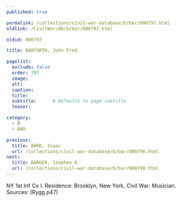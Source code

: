 ```yaml
---
published: true

permalink: /collections/civil-war-database/b/bar/000797.html
oldlink: /CivilWar/db/b/bar/000797.html

oldid: 000797

title: BARFORTH, John Fred.

pagelist:
  exclude: false
  order: 797
  image: 
  alt:
  caption:
  title:
  subtitle:      # Defaults to page subtitle
  teaser:

category: 
  - B 
  - BAR

previous:
  title: BARD, Isaac
  url: /collections/civil-war-database/b/bar/000796.html  
next:
  title: BARGER, Stephen K.
  url: /collections/civil-war-database/b/bar/000798.html   
---
```

NY 1st Inf Co I. Residence: Brooklyn, New York. Civil War: Musician. Sources: (Rygg p47)